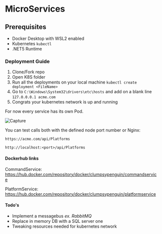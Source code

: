 # MicroServices

## Prerequisites
-  Docker Desktop with WSL2 enabled
-  Kubernetes `kubectl`
-   .NET5 Runtime

### Deployment Guide
1. Clone/Fork repo
2. Open K8S folder 
3. Run all the deployments on your local machine `kubectl create deployment <FileName>`
4. Go to `C:\Windows\System32\drivers\etc\hosts` and add on a blank line `127.0.0.0.1 acme.com`
5. Congrats your kubernetes network is up and running

For now every service has its own Pod.

![Capture](https://user-images.githubusercontent.com/22469147/133261406-47943723-ccc2-4527-9279-1263e2c7a862.PNG)

You can test calls both with the defined node port number or Nginx:

`https://acme.com/api/Platforms`

`http://localhost:<port>/api/Platforms`

#### Dockerhub links
CommandService: https://hub.docker.com/repository/docker/clumpsypenguin/commandservice

PlatformService: https://hub.docker.com/repository/docker/clumpsypenguin/platformservice

#### Todo's
- Implement a messagebus *ex. RabbitMQ*
- Replace in memory DB with a SQL server one
- Tweaking resources needed for kubernetes network

